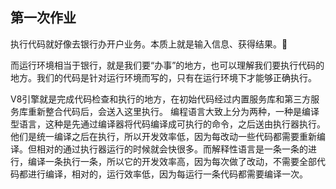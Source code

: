 ## 第一次作业

执行代码就好像去银行办开户业务。本质上就是输入信息、获得结果。

而运行环境相当于银行，就是我们要“办事”的地方，也可以理解我们要执行代码的地方。我们的代码是针对运行环境而写的，只有在运行环境下才能够正确执行。

V8引擎就是完成代码检查和执行的地方，在初始代码经过内置服务库和第三方服务库重新整合代码后，会送入这里执行。
编程语言大致上分为两种，一种是编译型语言，这种是先通过编译器将代码编译成可执行的命令，之后送由执行器执行。他们是统一编译之后在执行，所以开发效率低，因为每改动一些代码都需要重新编译。但相对的通过执行器运行的时候就会快很多。而解释性语言是一条一条的进行，编译一条执行一条，所以它的开发效率高，因为每次做了改动，不需要全部代码都进行编译，相对的，运行效率低，因为每运行一条代码都需要编译一次。

